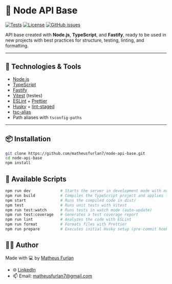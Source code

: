 # 🧱 Node API Base

[![Tests](https://img.shields.io/github/actions/workflow/status/matheusfurlan7/node-api-base/tests.yml?label=tests)](https://github.com/matheusfurlan7/node-api-base/actions)
[![License](https://img.shields.io/github/license/matheusfurlan7/node-api-base)](LICENSE)
[![GitHub issues](https://img.shields.io/github/issues/matheusfurlan7/node-api-base)](https://github.com/matheusfurlan7/node-api-base/issues)

API base created with **Node.js**, **TypeScript**, and **Fastify**, ready to be used in new projects with best practices for structure, testing, linting, and formatting.

---

## 🚀 Technologies & Tools

- [Node.js](https://nodejs.org/)
- [TypeScript](https://www.typescriptlang.org/)
- [Fastify](https://fastify.dev/)
- [Vitest](https://vitest.dev/) (testes)
- [ESLint](https://eslint.org/) + [Prettier](https://prettier.io/)
- [Husky](https://typicode.github.io/husky/) + [lint-staged](https://github.com/okonet/lint-staged)
- [tsc-alias](https://github.com/justkey007/tsc-alias)
- Path aliases with `tsconfig-paths`

---

## 📦 Installation

```bash
git clone https://github.com/matheusfurlan7/node-api-base.git
cd node-api-base
npm install
```

## 🧪 Available Scripts

```bash
npm run dev             # Starts the server in development mode with nodemon
npm run build           # Compiles the TypeScript project and applies the aliases
npm start               # Runs the compiled code in dist/
npm test                # Runs unit tests with Vitest
npm run test:watch      # Runs tests in watch mode (auto-update)
npm run test:coverage   # Generates a test coverage report
npm run lint            # Analyzes the code with ESLint
npm run format          # Formats files with Prettier
npm run prepare         # Executes initial Husky setup (pre-commit hooks)
```

## 👨‍💻 Author

Made with 💻 by [Matheus Furlan](https://github.com/matheusfurlan7)

- 🌐 [LinkedIn](https://www.linkedin.com/in/matheusfurlan7)
- 📫 Email: [matheusfurlan7@gmail.com](mailto:matheusfurlan7@gmail.com)
